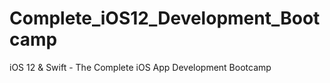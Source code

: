 # Complete_iOS12_Development_Bootcamp
iOS 12 &amp; Swift - The Complete iOS App Development Bootcamp
